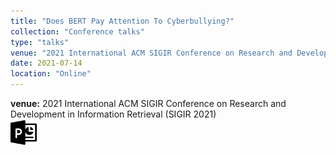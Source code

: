 ```yaml
---
title: "Does BERT Pay Attention To Cyberbullying?"
collection: "Conference talks"
type: "talks"
venue: "2021 International ACM SIGIR Conference on Research and Development in Information Retrieval (SIGIR 2021)"
date: 2021-07-14
location: "Online"
---
```

<b>venue:</b> 2021 International ACM SIGIR Conference on Research and Development in Information Retrieval (SIGIR 2021)<br> 
<a href="/files/talks/2021/2021-07-sigir.pdf"><img src="/images/ppt_symbol.png" alt="Link to PPT" style="width:42px;height:42px;"></a>
